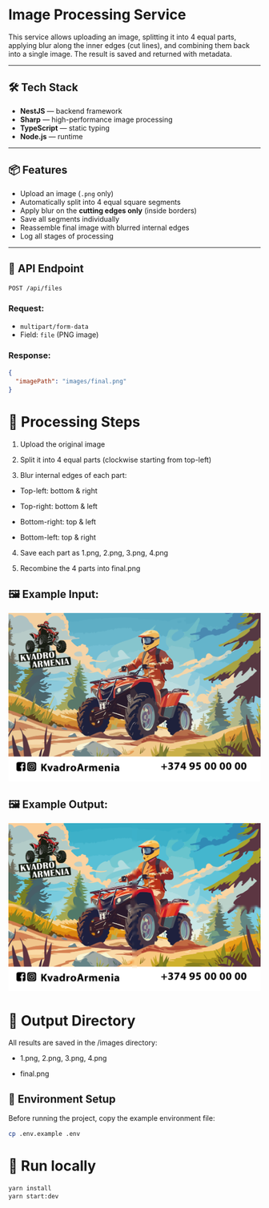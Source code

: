 # Image Processing Service

This service allows uploading an image, splitting it into 4 equal parts, applying blur along the inner edges (cut lines), and combining them back into a single image. The result is saved and returned with metadata.

---

## 🛠️ Tech Stack

- **NestJS** — backend framework
- **Sharp** — high-performance image processing
- **TypeScript** — static typing
- **Node.js** — runtime

---

## 📦 Features

- Upload an image (`.png` only)
- Automatically split into 4 equal square segments
- Apply blur on the **cutting edges only** (inside borders)
- Save all segments individually
- Reassemble final image with blurred internal edges
- Log all stages of processing

---

## 📂 API Endpoint

`POST /api/files`

### Request:

- `multipart/form-data`
- Field: `file` (PNG image)

### Response:

```json
{
  "imagePath": "images/final.png"
}
```

#  🧠 Processing Steps
1. Upload the original image

2. Split it into 4 equal parts (clockwise starting from top-left)

3. Blur internal edges of each part:

- Top-left: bottom & right

- Top-right: bottom & left

- Bottom-right: top & left

- Bottom-left: top & right

4. Save each part as 1.png, 2.png, 3.png, 4.png

5. Recombine the 4 parts into final.png

## 🖼️ Example Input:

![input](https://github.com/Martirosyan-Davit/image-processing/blob/main/input.png)

## 🖼️ Example Output:

![output](https://github.com/Martirosyan-Davit/image-processing/blob/main/output.png)

# 📁 Output Directory

All results are saved in the /images directory:

- 1.png, 2.png, 3.png, 4.png

- final.png


## 🔧 Environment Setup

Before running the project, copy the example environment file:

```bash
cp .env.example .env
```

# 🚀 Run locally
```
yarn install
yarn start:dev
```